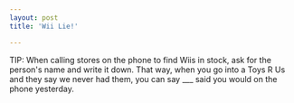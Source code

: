 ```yaml
---
layout: post
title: 'Wii Lie!'

---
```


TIP: When calling stores on the phone to find Wiis in stock, ask for the person's name and write it down. That way, when you go into a Toys R Us and they say we never had them, you can say ___ said you would on the phone yesterday.

